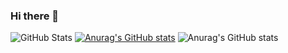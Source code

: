 ### Hi there 👋

<!--
**hntdienit/hntdienit** is a ✨ _special_ ✨ repository because its `README.md` (this file) appears on your GitHub profile.

Here are some ideas to get you started:

- 🔭 I’m currently working on ...
- 🌱 I’m currently learning ...
- 👯 I’m looking to collaborate on ...
- 🤔 I’m looking for help with ...
- 💬 Ask me about ...
- 📫 How to reach me: ...
- 😄 Pronouns: ...
- ⚡ Fun fact: ...
-->

![GitHub Stats](https://github-readme-stats.vercel.app/api?username=hntdienit&theme=radical)
[![Anurag's GitHub stats](https://github-readme-stats.vercel.app/api?username=hntdienit)](https://github.com/anuraghazra/github-readme-stats)
![Anurag's GitHub stats](https://github-readme-stats.vercel.app/api?username=hntdienit&hide=contribs,prs)
